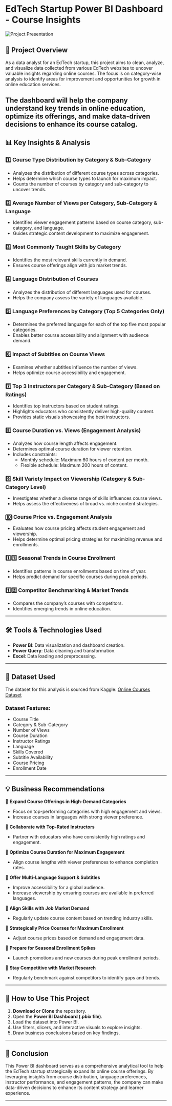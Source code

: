 # EdTech Startup Power BI Dashboard - Course Insights
![Project Presentation](Photo/Project_Presentation.jng)

## 📌 Project Overview
As a data analyst for an EdTech startup, this project aims to clean, analyze, and visualize data collected from various EdTech websites to uncover valuable insights regarding online courses. The focus is on category-wise analysis to identify areas for improvement and opportunities for growth in online education services.

The dashboard will help the company understand key trends in online education, optimize its offerings, and make data-driven decisions to enhance its course catalog.
---

## 📊 Key Insights & Analysis

### 1️⃣ Course Type Distribution by Category & Sub-Category
- Analyzes the distribution of different course types across categories.
- Helps determine which course types to launch for maximum impact.
- Counts the number of courses by category and sub-category to uncover trends.

### 2️⃣ Average Number of Views per Category, Sub-Category & Language
- Identifies viewer engagement patterns based on course category, sub-category, and language.
- Guides strategic content development to maximize engagement.

### 3️⃣ Most Commonly Taught Skills by Category
- Identifies the most relevant skills currently in demand.
- Ensures course offerings align with job market trends.

### 4️⃣ Language Distribution of Courses
- Analyzes the distribution of different languages used for courses.
- Helps the company assess the variety of languages available.

### 5️⃣ Language Preferences by Category (Top 5 Categories Only)
- Determines the preferred language for each of the top five most popular categories.
- Enables better course accessibility and alignment with audience demand.

### 6️⃣ Impact of Subtitles on Course Views
- Examines whether subtitles influence the number of views.
- Helps optimize course accessibility and engagement.

### 7️⃣ Top 3 Instructors per Category & Sub-Category (Based on Ratings)
- Identifies top instructors based on student ratings.
- Highlights educators who consistently deliver high-quality content.
- Provides static visuals showcasing the best instructors.

### 8️⃣ Course Duration vs. Views (Engagement Analysis)
- Analyzes how course length affects engagement.
- Determines optimal course duration for viewer retention.
- Includes constraints:
  - Monthly schedule: Maximum 60 hours of content per month.
  - Flexible schedule: Maximum 200 hours of content.

### 9️⃣ Skill Variety Impact on Viewership (Category & Sub-Category Level)
- Investigates whether a diverse range of skills influences course views.
- Helps assess the effectiveness of broad vs. niche content strategies.

### 🔟 Course Price vs. Engagement Analysis
- Evaluates how course pricing affects student engagement and viewership.
- Helps determine optimal pricing strategies for maximizing revenue and enrollments.

### 1️⃣1️⃣ Seasonal Trends in Course Enrollment
- Identifies patterns in course enrollments based on time of year.
- Helps predict demand for specific courses during peak periods.

### 1️⃣2️⃣ Competitor Benchmarking & Market Trends
- Compares the company’s courses with competitors.
- Identifies emerging trends in online education.

---

## 🛠️ Tools & Technologies Used
- **Power BI**: Data visualization and dashboard creation.
- **Power Query**: Data cleaning and transformation.
- **Excel**: Data loading and preprocessing.

---

## 📂 Dataset Used
The dataset for this analysis is sourced from Kaggle: [Online Courses Dataset](https://www.kaggle.com/datasets/)

### Dataset Features:
- Course Title
- Category & Sub-Category
- Number of Views
- Course Duration
- Instructor Ratings
- Language
- Skills Covered
- Subtitle Availability
- Course Pricing
- Enrollment Date

---

## 💡 Business Recommendations

📌 **Expand Course Offerings in High-Demand Categories**
- Focus on top-performing categories with high engagement and views.
- Increase courses in languages with strong viewer preference.

📌 **Collaborate with Top-Rated Instructors**
- Partner with educators who have consistently high ratings and engagement.

📌 **Optimize Course Duration for Maximum Engagement**
- Align course lengths with viewer preferences to enhance completion rates.

📌 **Offer Multi-Language Support & Subtitles**
- Improve accessibility for a global audience.
- Increase viewership by ensuring courses are available in preferred languages.

📌 **Align Skills with Job Market Demand**
- Regularly update course content based on trending industry skills.

📌 **Strategically Price Courses for Maximum Enrollment**
- Adjust course prices based on demand and engagement data.

📌 **Prepare for Seasonal Enrollment Spikes**
- Launch promotions and new courses during peak enrollment periods.

📌 **Stay Competitive with Market Research**
- Regularly benchmark against competitors to identify gaps and trends.

---

## 🚀 How to Use This Project
1. **Download or Clone** the repository.
2. Open the **Power BI Dashboard (.pbix file)**.
3. Load the dataset into Power BI.
4. Use filters, slicers, and interactive visuals to explore insights.
5. Draw business conclusions based on key findings.

---

## 🎯 Conclusion
This Power BI dashboard serves as a comprehensive analytical tool to help the EdTech startup strategically expand its online course offerings. By leveraging insights from course distribution, language preferences, instructor performance, and engagement patterns, the company can make data-driven decisions to enhance its content strategy and learner experience.

---

